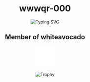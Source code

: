 <h1 align="center">wwwqr-000</h1>
<div align="center">
    <p align="center">
    <img src="https://readme-typing-svg.demolab.com?font=Fira+Code&duration=3000&pause=1000&color=03F708&center=true&random=true&width=435&lines=Software+Developer;Ethical+Hacking;Networking;Linux+User;Tor+Builder" alt="Typing SVG" />
    </p>
</div>
<h2 align="center">Member of whiteavocado</h2>
<div align="center">
    <img src="https://raw.githubusercontent.com/wwwqr-000/wwwqr-000/refs/heads/main/whiteavocado.png" title="whiteavocado" alt="whiteavocado">
</div>
<br>
<div align=center>
  <img src="https://github-profile-trophy.vercel.app/?username=wwwqr-000&row=2&column=3&no-bg=true&margin-w=2&margin-h=2&no-frame=true" alt="Trophy"/>
</div>
<br>
